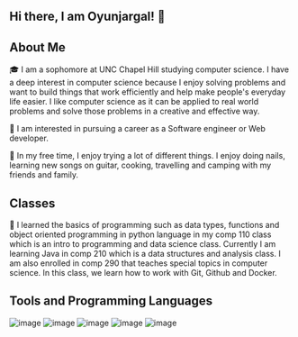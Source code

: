 ## Hi there, I am Oyunjargal! 👋

<!--
**oyunjargal09/oyunjargal09** is a ✨ _special_ ✨ repository because its `README.md` (this file) appears on your GitHub profile.

Here are some ideas to get you started:

- 🔭 I’m currently working on ...
- 🌱 I’m currently learning ...
- 👯 I’m looking to collaborate on ...
- 🤔 I’m looking for help with ...
- 💬 Ask me about ...
- 📫 How to reach me: ...
- 😄 Pronouns: ...
- ⚡ Fun fact: ...
-->
## About Me
🎓 I am a sophomore at UNC Chapel Hill studying computer science. I have a deep interest in computer science because I enjoy solving problems and want to build things that work efficiently and help make people's everyday life easier. I like computer science as it can be applied to real world problems and solve those problems in a creative and effective way. 

🤖 I am interested in pursuing a career as a Software engineer or Web developer. 

🌱 In my free time, I enjoy trying a lot of different things. I enjoy doing nails, learning new songs on guitar, cooking, travelling and camping with my friends and family. 





## Classes
🏫 I learned the basics of programming such as data types, functions and object oriented programming in python language in my comp 110 class which is an intro to programming and data science class. Currently I am learning Java in comp 210 which is a data structures and analysis class. I am also enrolled in comp 290 that teaches special topics in computer science. In this class, we learn how to work with Git, Github and Docker. 


## Tools and Programming Languages
![image](https://github.com/user-attachments/assets/62c319ed-7978-4a8a-9451-acbb2843ba22)
![image](https://github.com/user-attachments/assets/b2e411b1-c010-4742-8a8c-26195fa27ea7)
![image](https://github.com/user-attachments/assets/e9684095-882a-4df6-9351-8d84b3ff226f)
![image](https://github.com/user-attachments/assets/979a4a46-3c2d-4f82-a6ca-121006546529)
![image](https://github.com/user-attachments/assets/bb77f2f0-0a1b-49a4-bf0e-60bb6fec4178)



